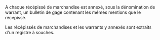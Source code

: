  
 A chaque récépissé de marchandise est annexé, sous la dénomination de warrant, un bulletin de gage contenant les mêmes mentions que le récépissé.  

  
 Les récépissés de marchandises et les warrants y annexés sont extraits d'un registre à souches.  
